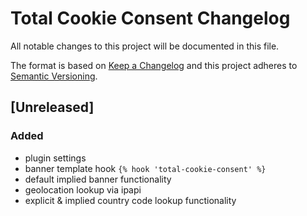 # Total Cookie Consent Changelog

All notable changes to this project will be documented in this file.

The format is based on [Keep a Changelog](http://keepachangelog.com/) and this project adheres to [Semantic Versioning](http://semver.org/).

## [Unreleased]

### Added

- plugin settings
- banner template hook `{% hook 'total-cookie-consent' %}`
- default implied banner functionality
- geolocation lookup via ipapi
- explicit & implied country code lookup functionality
